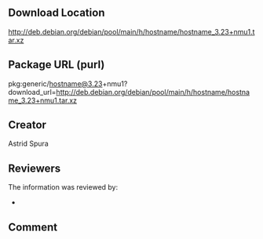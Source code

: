 ## Download Location

http://deb.debian.org/debian/pool/main/h/hostname/hostname_3.23+nmu1.tar.xz

## Package URL (purl)

pkg:generic/hostname@3.23+nmu1?download_url=http://deb.debian.org/debian/pool/main/h/hostname/hostname_3.23+nmu1.tar.xz
## Creator

Astrid Spura

## Reviewers

The information was reviewed by:

* 

## Comment

